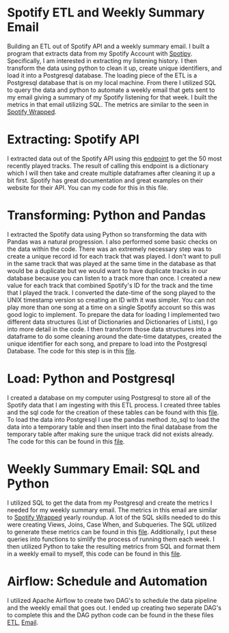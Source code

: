 # Spotify ETL and Weekly Summary Email
Building an ETL out of Spotify API and a weekly summary email. I built a program that extracts data from my Spotify Account with [Spotipy](https://spotipy.readthedocs.io/en/2.16.1/). Specifically, I am interested in extracting my listening history. I then transform the data using python to clean it up, create unique identifiers, and load it into a Postgresql database. The loading piece of the ETL is a Postgresql database that is on my local machine. From there I utilized SQL to query the data and python to automate a weekly email that gets sent to my email giving a summary of my Spotify listening for that week. I built the metrics in that email utilizing SQL. The metrics are similar to the seen in [Spotify Wrapped](https://2020.byspotify.com/).

# Extracting: Spotify API
I extracted data out of the Spotify API using this [endpoint](https://developer.spotify.com/documentation/web-api/reference/player/get-recently-played/) to get the 50 most recently played tracks. The result of calling this endpoint is a dictionary which I will then take and create multiple dataframes after cleaning it up a bit first. Spotify has great documentation and great examples on their website for their API. You can my code for this in this file.

# Transforming: Python and Pandas
I extracted the Spotify data using Python so transforming the data with Pandas was a natural progression. I also performed some basic checks on the data within the code. There was an extremely necessary step was to create a unique record id for each track that was played. I don't want to pull in the same track that was played at the same time in the database as that would be a duplicate but we would want to have duplicate tracks in our database because you can listen to a track more than once. I created a new value for each track that combined Spotify's ID for the track and the time that I played the track. I converted the date-time of the song played to the UNIX timestamp version so creating an ID with it was simpler. You can not play more than one song at a time on a single Spotify account so this was good logic to implement. To prepare the data for loading I implemented two different data structures (List of Dictionaries and Dictionaries of Lists), I go into more detail in the code. I then transform those data structures into a dataframe to do some cleaning around the date-time datatypes, created the unique identifier for each song, and prepare to load into the Postgresql Database. The code for this step is in this [file](https://github.com/culpgrant/Spotify_ETL/blob/main/ETL_Spotify.py).

# Load: Python and Postgresql
I created a database on my computer using Postgresql to store all of the Spotify data that I am ingesting with this ETL process. I created three tables and the sql code for the creation of these tables can be found with this [file](https://github.com/culpgrant/Spotify_ETL/blob/main/Create_Tables.sql). To load the data into Postgresql I use the pandas method .to_sql to load the data into a temporary table and then insert into the final database from the temporary table after making sure the unique track did not exists already. The code for this can be found in this [file](https://github.com/culpgrant/Spotify_ETL/blob/main/ETL_Spotify.py).

# Weekly Summary Email: SQL and Python
I utilized SQL to get the data from my Postgresql and create the metrics I needed for my weekly summary email. The metrics in this email are similar to [Spotify Wrapped](https://2020.byspotify.com/) yearly roundup. A lot of the SQL skills needed to do this were creating Views, Joins, Case When, and Subqueries. The SQL utilized to generate these metrics can be found in this [file](https://github.com/culpgrant/Spotify_ETL/blob/main/Weekly_Queries.sql). Additionally, I put these queries into functions to simlify the process of running them each week. I then utilized Python to take the resulting metrics from SQL and format them in a weekly email to myself, this code can be found in this [file](https://github.com/culpgrant/Spotify_ETL/blob/main/Weekly_Email.py).

# Airflow: Schedule and Automation
I utilized Apache Airflow to create two DAG's to schedule the data pipeline and the weekly email that goes out. I ended up creating two seperate DAG's to complete this and the DAG python code can be found in the these files [ETL](https://github.com/culpgrant/Spotify_ETL/blob/main/Airflow_DAGs/ETL_Dag.py), [Email](https://github.com/culpgrant/Spotify_ETL/blob/main/Airflow_DAGs/Weekly_Email_Dag.py).
